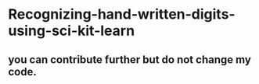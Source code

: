 # Recognizing-hand-written-digits-using-sci-kit-learn
## you can contribute further but do not change my code.  

